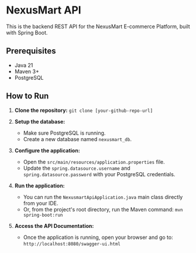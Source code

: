 # NexusMart API

This is the backend REST API for the NexusMart E-commerce Platform, built with Spring Boot.

## Prerequisites
- Java 21
- Maven 3+
- PostgreSQL

## How to Run

1.  **Clone the repository:**
    `git clone [your-github-repo-url]`

2.  **Setup the database:**
    - Make sure PostgreSQL is running.
    - Create a new database named `nexusmart_db`.

3.  **Configure the application:**
    - Open the `src/main/resources/application.properties` file.
    - Update the `spring.datasource.username` and `spring.datasource.password` with your PostgreSQL credentials.

4.  **Run the application:**
    - You can run the `NexusmartApiApplication.java` main class directly from your IDE.
    - Or, from the project's root directory, run the Maven command: `mvn spring-boot:run`

5.  **Access the API Documentation:**
    - Once the application is running, open your browser and go to:
      `http://localhost:8080/swagger-ui.html`